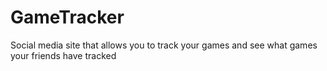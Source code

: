 # GameTracker
Social media site that allows you to track your games and see what games your friends have tracked
